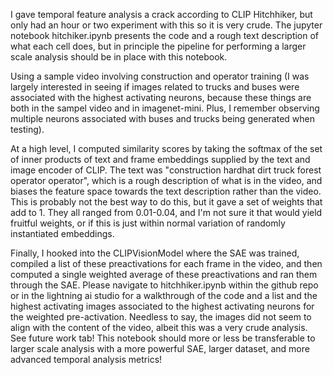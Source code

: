 I gave temporal feature analysis a crack according to CLIP Hitchhiker, but only had an hour or two experiment with this so it is very crude. The jupyter notebook hitchiker.ipynb presents the code and a rough text description of what each cell does, but in principle the pipeline for performing a larger scale analysis should be in place with this notebook. 

Using a sample video involving construction and operator training (I was largely interested in seeing if images related to trucks and buses were associated with the highest activating neurons, because these things are both in the sampel video and in imagenet-mini. Plus, I remember observing multiple neurons associated with buses and trucks being generated when testing). 

At a high level, I computed similarity scores by taking the softmax of the set of inner products of text and frame embeddings supplied by the text and image encoder of CLIP. The text was "construction hardhat dirt truck forest operator operator", which is a rough description of what is in the video, and biases the feature space towards the text description rather than the video. This is probably not the best way to do this, but it gave a set of weights that add to 1. They all ranged from 0.01-0.04, and I'm not sure it that would yield fruitful weights, or if this is just within normal variation of randomly instantiated embeddings. 

Finally, I hooked into the CLIPVisionModel where the SAE was trained, compiled a list of these preactivations for each frame in the video, and then computed a single weighted average of these preactivations and ran them through the SAE. Please navigate to hitchhiker.ipynb within the github repo or in the lightning ai studio for a walkthrough of the code and a list and the highest activating images associated to the highest activating neurons for the weighted pre-activation. Needless to say, the images did not seem to align with the content of the video, albeit this was a very crude analysis. See future work tab! This notebook should more or less be transferable to larger scale analysis with a more powerful SAE, larger dataset, and more advanced temporal analysis metrics!